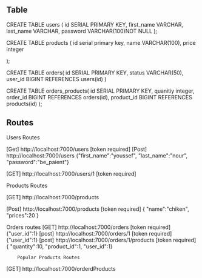 ## Table 
CREATE TABLE users (
   id SERIAL PRIMARY  KEY,
    first_name VARCHAR,
    last_name VARCHAR,
    password VARCHAR(100)NOT NULL
);


CREATE TABLE products (
  	 id serial primary key,
	name VARCHAR(100),
	price  integer
   
);



CREATE TABLE orders(
   id SERIAL PRIMARY  KEY,
    status VARCHAR(50),
    user_id BIGINT REFERENCES users(id)
)


CREATE TABLE orders_products(
    id SERIAL PRIMARY KEY, 
    quanitiy integer,
    order_id BIGINT REFERENCES orders(id),
    product_id BIGINT REFERENCES products(id)
);


## Routes

Users Routes

[Get] http://localhost:7000/users [token required]
[Post] http://localhost:7000/users
{"first_name":"youssef", 
"last_name":"nour",
"password":"be_paient"}

[GET] http://localhost:7000/users/1 [token required]


Products Routes

[GET] http://localhost:7000/products

[Post] http://localhost:7000/products [token required]
{
    "name":"chiken",
    "prices":20
}


Orders routes 
[GET] http://localhost:7000/orders [token required]
{"user_id":1}
[post] http://localhost:7000/orders/1 [token required]
{"user_id":1}
[post] http://localhost:7000/orders/1/products [token required]
{ "quantity":10,
        "product_id":1,
        "user_id":1}

        Popular Products Routes

[GET] http://localhost:7000/orderdProducts







